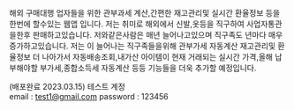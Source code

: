 해외 구매대행 업자들을 위한 관부과세 계산,간편한 재고관리및 실시간 환율정보 등을 한번에 할수있는 웹앱 입니다.
저는 취미로 해외에서 신발,옷등을 직구하여 사업자통관을한후 판매하고있습니다. 저와같은사람은 매년 늘어나고있으며 직구족도 년마다 매우 증가하고있습니다.
저는 이 늘어나는 직구족들을위해 관부가세 자동계산 재고관리및 환율정보 더 나아가서 자동배송조회,내가산 아이템이 현재 거래되는 실시간 가격,올해 납부해야할 부가세,종합소득세 자동계산 등등 기능들을 더욱
추가할 예정입니다.

(배포완료 2023.03.15)
테스트 계정
<br/>
email : test1@gmail.com
password : 123456
